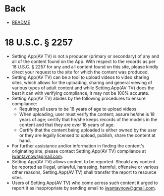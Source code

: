 # Back
* [README](https://github.com/iwantavnow/Setting.App/blob/master/README_zh.md)

# 18 U.S.C. § 2257
* Setting.App(AV TV) is not a producer (primary or secondary) of any and all of the content found on the App. With respect to the records as per 18 U.S.C. § 2257 for any and all content found on this site, please kindly direct your request to the site for which the content was produced.
* Setting.App(AV TV) can be a tool to upload videos to video sharing sites, which allows for the uploading, sharing and general viewing of various types of adult content and while Setting.App(AV TV) does the best it can with verifying compliance, it may not be 100% accurate.
* Setting.App(AV TV) abides by the following procedures to ensure compliance:
  * Requiring all users to be 18 years of age to upload videos.
  * When uploading, user must verify the content; assure he/she is 18 years of age; certify that he/she keeps records of the models in the content and that they are over 18 years of age.
  * Certify that the content being uploaded is either owned by the user or they are legally licensed to upload, publish, share the content at hand.
* For further assistance and/or information in finding the content's originating site, please contact Setting.App(AV TV) compliance at iwantavnow@gmail.com.
* Setting.App(AV TV) allows content to be reported. Should any content be reported as illegal, unlawful, harassing, harmful, offensive or various other reasons, Setting.App(AV TV) shall transfer the report to resource sites.
* Users of Setting.App(AV TV) who come across such content it urged to report it as inappropriate by sending email to iwantavnow@gmail.com.